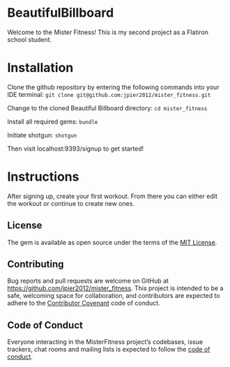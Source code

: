 # BeautifulBillboard

Welcome to the Mister Fitness! This is my second project as a Flatiron school student.

# Installation

Clone the github repository by entering the following commands into your IDE terminal:
```git clone git@github.com:jpier2012/mister_fitness.git```

Change to the cloned Beautiful Billboard directory:
```cd mister_fitness```

Install all required gems:
```bundle```

Initiate shotgun:
```shotgun```

Then visit localhost:9393/signup to get started!

# Instructions

After signing up, create your first workout. From there you can either edit the workout or continue to create new ones.

## License

The gem is available as open source under the terms of the [MIT License](https://opensource.org/licenses/MIT).


## Contributing

Bug reports and pull requests are welcome on GitHub at https://github.com/jpier2012/mister_fitness. This project is intended to be a safe, welcoming space for collaboration, and contributors are expected to adhere to the [Contributor Covenant](http://contributor-covenant.org) code of conduct.

## Code of Conduct

Everyone interacting in the MisterFitness project’s codebases, issue trackers, chat rooms and mailing lists is expected to follow the [code of conduct](https://github.com/'jpier2012'/mister_fitness/blob/master/CODE_OF_CONDUCT.md).